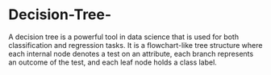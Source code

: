 # Decision-Tree-
A decision tree is a powerful tool in data science that is used for both classification and regression tasks. It is a flowchart-like tree structure where each internal node denotes a test on an attribute, each branch represents an outcome of the test, and each leaf node holds a class label. 
